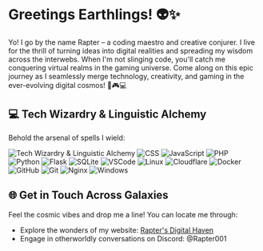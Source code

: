 # Greetings Earthlings! 👽✨

Yo! I go by the name Rapter – a coding maestro and creative conjurer. I live for the thrill of turning ideas into digital realities and spreading my wisdom across the interwebs. When I'm not slinging code, you'll catch me conquering virtual realms in the gaming universe. Come along on this epic journey as I seamlessly merge technology, creativity, and gaming in the ever-evolving digital cosmos! 🚀🎮💻

## 💻 Tech Wizardry & Linguistic Alchemy

Behold the arsenal of spells I wield:

![Tech Wizardry & Linguistic Alchemy](https://rapter.pages.dev/img/icons/html.svg)
![CSS](https://rapter.pages.dev/img/icons/css.svg)
![JavaScript](https://rapter.pages.dev/img/icons/js.svg)
![PHP](https://rapter.pages.dev/img/icons/php.svg)
![Python](https://rapter.pages.dev/img/icons/python.svg)
![Flask](https://rapter.pages.dev/img/icons/flask.svg)
![SQLite](https://rapter.pages.dev/img/icons/sqlite.svg)
![VSCode](https://rapter.pages.dev/img/icons/vscode.svg)
![Linux](https://rapter.pages.dev/img/icons/linux.svg)
![Cloudflare](https://rapter.pages.dev/img/icons/cloudflare.svg)
![Docker](https://rapter.pages.dev/img/icons/docker.svg)
![GitHub](https://rapter.pages.dev/img/icons/github.svg)
![Git](https://rapter.pages.dev/img/icons/git.svg)
![Nginx](https://rapter.pages.dev/img/icons/nginx.svg)
![Windows](https://rapter.pages.dev/img/icons/windows.svg)

## 🌐 Get in Touch Across Galaxies

Feel the cosmic vibes and drop me a line! You can locate me through:

- Explore the wonders of my website: [Rapter's Digital Haven](https://rapter.pages.dev)
- Engage in otherworldly conversations on Discord: @Rapter001
